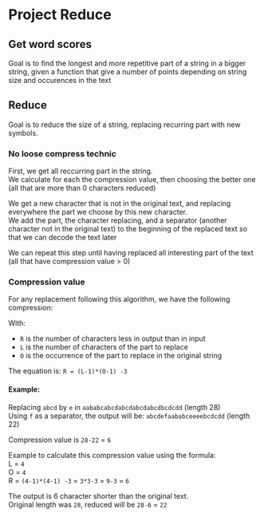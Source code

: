 # Project Reduce

## Get word scores

Goal is to find the longest and more repetitive part of a string in a bigger string, given a function that give a number of points depending on string size and occurences in the text

## Reduce

Goal is to reduce the size of a string, replacing recurring part with new symbols.

### No loose compress technic

First, we get all reccurring part in the string.  
We calculate for each the compression value, then choosing the better one (all that are more than 0 characters reduced)

We get a new character that is not in the original text, and replacing everywhere the part we choose by this new character.  
We add the part, the character replacing, and a separator (another character not in the original text) to the beginning of the replaced text so that we can decode the text later

We can repeat this step until having replaced all interesting part of the text (all that have compression value > 0)

### Compression value

For any replacement following this algorithm, we have the following compression:

With:
- `R` is the number of characters less in output than in input
- `L` is the number of characters of the part to replace
- `O` is the occurrence of the part to replace in the original string

The equation is: `R = (L-1)*(O-1) -3`

#### Example:

Replacing `abcd` by `e` in `aababcabcdabcdabcdabcdbcdcdd` (length 28)  
Using `f` as a separator, the output will be: `abcdefaababceeeebcdcdd` (length 22)

Compression value is `28-22` = `6`

Example to calculate this compression value using the formula:  
L = `4`  
O = `4`  
R = `(4-1)*(4-1) -3` = `3*3-3` = `9-3` = `6`

The output is 6 character shorter than the original text.  
Original length was `28`, reduced will be `28-6` = `22`
